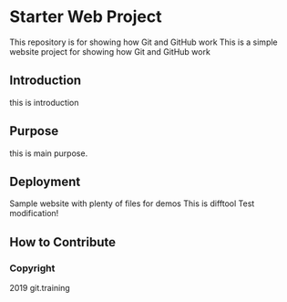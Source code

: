 # Starter Web Project

This repository is for showing how Git and GitHub work
This is a simple website project for showing how Git and GitHub work
## Introduction
this is introduction
## Purpose
this is main purpose.

## Deployment
Sample website with plenty of files for demos
This is difftool Test modification!
## How to Contribute


### Copyright
2019 git.training